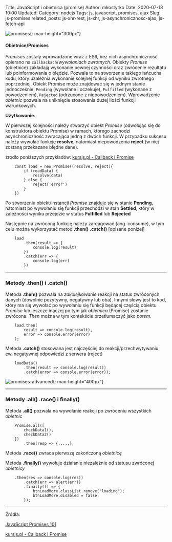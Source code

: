 Title: JavaScript i obietnica (promise)
Author: mkostyrko
Date: 2020-07-18 10:00
Updated:
Category: nodejs
Tags: js, javascript, promises, ajax
Slug: js-promises
related_posts: js-xhr-rest, js-xhr, js-asynchronicznosc-ajax, js-fetch-api

![promises](https://bitsofco.de/content/images/2016/06/Creating-Promises.png){: max-height="300px"}


#### Obietnice/Promises

*Promises* zostały wprowadzone wraz z ES6, bez nich  asynchroniczność opierano na `callbackach`/*wywołaniach zwrotnych*. Obiekty *Promise* (obietnice) zakładają wykonanie pewnej czynności oraz zwrócenie rezultatu lub poinformowania o błędzie. Pozwala to na stworzenie takiego łańcucha kodu, który uzależnia wykonanie kolejnej funkcji od wyniku zwrotnego poprzedniej. Obiekt Promise może znajdować się w jednym stanie jednocześnie: `Pending` (wywołane i oczekuje), `Fulfilled` (wykonane z powodzeniem), `Rejected` (odrzucone z niepowodzeniem). Wprowadzenie *obietnic* pozwala na uniknięcie stosowania dużej ilości funkcji warunkowych.

**Użytkowanie.** 

W pierwszej kolejności należy stworzyć obiekt *Promise* (odwołując się do konstruktora obiektu Promise) w ramach, którego zachodzi asynchroniczność zwracająca jedną z dwóch funkcji. W przypadku sukcesu należy wywołać funkcję **resolve**, natomiast niepowodzenia **reject** (w niej zostaną przekazane błędne dane).

źródło poniższych przykładów: [kursjs.pl - Callback i Promise](http://kursjs.pl/kurs/ajax/promise.php)


        const load = new Promise((resolve, reject){
            if (readData) {
                resolve(data)
            } else {
                reject('error')
            }
        })


Po stworzeniu obiekt/instancji *Promise* znajduje się w stanie **Pending**, natomiast po wywołaniu się funkcji przechodzi w stan **Settled**, który w zależności wyniku przejdzie w status **Fulfilled** lub **Rejected**


Następnie na zwróconą funkcję należy zareagować (ang. consume), w tym celu można wykorzystać metod **.then()** **.catch()** [opisane poniżej]


        load
            .then(result => {
                console.log(result)
            })
            .catch(err => {
                console.log(err)
            })

---

### Metody .then() i .catch()

Metoda **.then()** pozwala na *zakolejkowanie* reakcji na status zwróconych danych (dowolnie pozytywny, negatywny lub oba). Innymi słowy jest to kod, który ma się wywołać po wywołaniu się funkcji będącej częścią obiektu *Promise* lub jeszcze inaczej po tym jak *obietnica* (Promise) zostanie zwrócona. *Then* można w tym kontekście przetłumaczyć jako *potem*.

        load.then(
            result => console.log(result),
            error => console.error(error)
        );


Metoda **.catch()** stosowana jest najczęściej do reakcji/przechwytywaniu ew. negatywnej odpowiedzi z serwera (reject)

        loadData()
            .then(result => console.log(result))
            .catch(error => console.error(error));

![promises-advanced](https://i.stack.imgur.com/UX8JM.png){: max-height="400px"}

---

### Metody .all() .race() i finally()

Metoda **.all()** pozwala na wywołanie reakcji po zwróceniu wszystkich *obietnic*


        Promise.all([
            checkData1(),
            checkData2()
        ])
            .then(resp => {.....}



Metoda **.race()** zwraca pierwszą zakończoną *obietnicę*



Metoda **.finally()** wywołuje działanie niezależnie od statusu zwróconej *obietnicy*


        .then(res => console.log(res))
            .catch(err => alert(err))
            .finally(() => {
                btnLoadMore.classList.remove("loading");
                btnLoadMore.disabled = false;
            });

---

Źródła:

[JavaScript Promises 101](https://bitsofco.de/javascript-promises-101/)

[kursjs.pl - Callback i Promise](http://kursjs.pl/kurs/ajax/promise.php)

